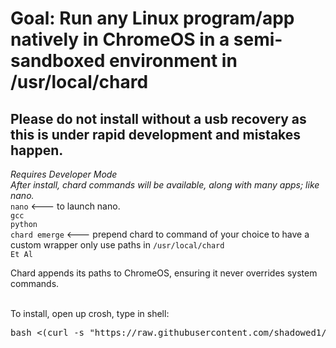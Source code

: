 # Goal: Run any Linux program/app natively in ChromeOS in a semi-sandboxed environment in /usr/local/chard <br>
## Please do not install without a usb recovery as this is under rapid development and mistakes happen.<br>
*Requires Developer Mode* <br>
*After install, chard commands will be available, along with many apps; like nano.* <br>
`nano` <--- to launch nano. <br>
`gcc` <br>
`python` <br>
`chard emerge` <--- prepend chard to command of your choice to have a custom wrapper only use paths in `/usr/local/chard` <br>
`Et Al` <br>

Chard appends its paths to ChromeOS, ensuring it never overrides system commands. <br> <br>

To install, open up crosh, type in shell: <br>

<pre>bash <(curl -s "https://raw.githubusercontent.com/shadowed1/Chard/main/chard_download?$(date +%s)")</pre>
